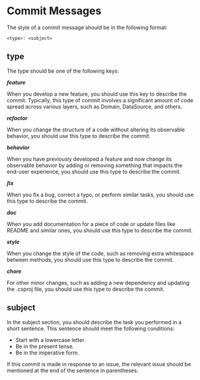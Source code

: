 # Commit Messages
The style of a commit message should be in the following format:

`<type>: <subject>`

## type
The type should be one of the following keys:

 **_feature_**

When you develop a new feature, you should use this key to describe the commit. Typically, this type of commit involves a significant amount of code spread across various layers, such as Domain, DataSource, and others.

**_refactor_**

When you change the structure of a code without altering its observable behavior, you should use this type to describe the commit.

**_behavior_**

When you have previously developed a feature and now change its observable behavior by adding or removing something that impacts the end-user experience, you should use this type to describe the commit.

**_fix_**

When you fix a bug, correct a typo, or perform similar tasks, you should use this type to describe the commit.

**_doc_**

When you add documentation for a piece of code or update files like README and similar ones, you should use this type to describe the commit.

**_style_**

When you change the style of the code, such as removing extra whitespace between methods, you should use this type to describe the commit.

**_chore_**

For other minor changes, such as adding a new dependency and updating the .csproj file, you should use this type to describe the commit.



## subject

In the subject section, you should describe the task you performed in a short sentence.
This sentence should meet the following conditions:

- Start with a lowercase letter.
- Be in the present tense.
- Be in the imperative form.

If this commit is made in response to an issue, the relevant issue should be mentioned at the end of the sentence in parentheses.
